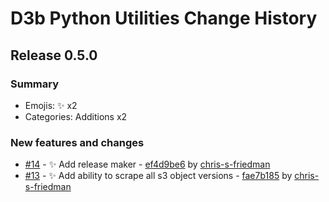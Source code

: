 # D3b Python Utilities Change History

## Release 0.5.0

### Summary

- Emojis: ✨ x2
- Categories: Additions x2

### New features and changes

- [#14](https://github.com/d3b-center/d3b-utils-python/pull/14) - ✨ Add release maker - [ef4d9be6](https://github.com/d3b-center/d3b-utils-python/commit/ef4d9be64a1e299f6268def0c535b153edf7066c) by [chris-s-friedman](https://github.com/chris-s-friedman)
- [#13](https://github.com/d3b-center/d3b-utils-python/pull/13) - ✨ Add ability to scrape all s3 object versions - [fae7b185](https://github.com/d3b-center/d3b-utils-python/commit/fae7b18513a54e933f0f0f4cd660984b6a68028e) by [chris-s-friedman](https://github.com/chris-s-friedman)